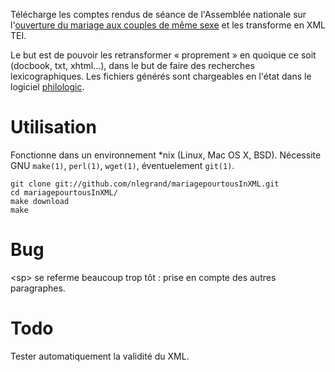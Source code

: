 Télécharge les comptes rendus de séance de l'Assemblée nationale sur
l'[ouverture du mariage aux couples de même
sexe](http://www.assemblee-nationale.fr/14/dossiers/mariage_personnes_meme_sexe.asp)
et les transforme en XML TEI.

Le but est de pouvoir les retransformer « proprement » en quoique ce
soit (docbook, txt, xhtml...), dans le but de faire des recherches
lexicographiques. Les fichiers générés sont chargeables en l'état dans
le logiciel [philologic](https://sites.google.com/site/philologic3/).

Utilisation
===========

Fonctionne dans un environnement *nix (Linux, Mac OS X,
BSD). Nécessite GNU `make(1)`, `perl(1)`, `wget(1)`, éventuelement
`git(1)`.

    git clone git://github.com/nlegrand/mariagepourtousInXML.git
    cd mariagepourtousInXML/
    make download
    make

Bug
===

&lt;sp&gt; se referme beaucoup trop tôt : prise en compte des autres
paragraphes.

Todo
====

Tester automatiquement la validité du XML.